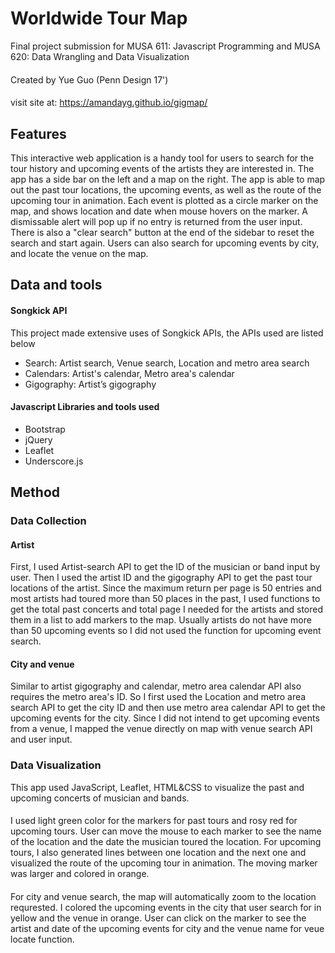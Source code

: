 # Worldwide Tour Map
Final project submission for MUSA 611: Javascript Programming and MUSA 620: Data Wrangling and Data Visualization  
#### 
Created by Yue Guo (Penn Design 17')
#### 
visit site at: https://amandayg.github.io/gigmap/

## Features
This interactive web application is a handy tool for users to search for the tour history and upcoming events of the artists they are interested in. The app has a side bar on the left and a map on the right. The app is able to map out the past tour locations, the upcoming events, as well as the route of the upcoming tour in animation. Each event is plotted as a circle marker on the map, and shows location and date when mouse hovers on the marker. A dismissable alert will pop up if no entry is returned from the user input. There is also a "clear search" button at the end of the sidebar to reset the search and start again. Users can also search for upcoming events by city, and locate the venue on the map.

## Data and tools
#### Songkick API 
This project made extensive uses of Songkick APIs, the APIs used are listed below
- Search: Artist search, Venue search, Location and metro area search
- Calendars: Artist's calendar, Metro area's calendar
- Gigography: Artist’s gigography

#### Javascript Libraries and tools used 
- Bootstrap
- jQuery 
- Leaflet
- Underscore.js 

## Method
### Data Collection
#### Artist
First, I used Artist-search API to get the ID of the musician or band input by user. Then I used the artist ID and the gigography API to get the past tour locations of the artist. Since the maximum return per page is 50 entries and most artists had toured more than 50 places in the past, I used functions to get the total past concerts and total page I needed for the artists and stored them in a list to add markers to the map. Usually artists do not have more than 50 upcoming events so I did not used the function for upcoming event search.

#### City and venue
Similar to artist gigography and calendar, metro area calendar API also requires the metro area's ID. So I first used the Location and metro area search API to get the city ID and then use metro area calendar API to get the upcoming events for the city. Since I did not intend to get upcoming events from a venue, I mapped the venue directly on map with venue search API and user input.

### Data Visualization 
This app used JavaScript, Leaflet, HTML&CSS to visualize the past and upcoming concerts of musician and bands.
####
I used light green color for the markers for past tours and rosy red for upcoming tours. User can move the mouse to each marker to see the name of the location and the date the musician toured the location. For upcoming tours, I also generated lines between one location and the next one and visualized the route of the upcoming tour in animation. The moving marker was larger and colored in orange.
####
For city and venue search, the map will automatically zoom to the location requrested. I colored the upcoming events in the city that user search for in yellow and the venue in orange. User can click on the marker to see the artist and date of the upcoming events for city and the venue name for veue locate function.
